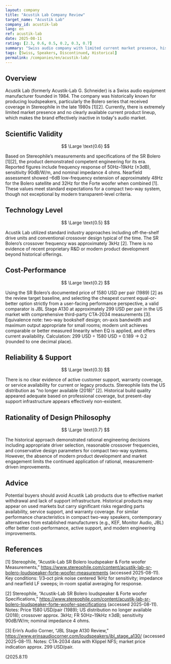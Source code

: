 ```yaml
---
layout: company
title: "Acustik Lab Company Review"
target_name: "Acustik Lab"
company_id: acustik-lab
lang: en
ref: acustik-lab
date: 2025-08-11
rating: [2.3, 0.6, 0.5, 0.2, 0.3, 0.7]
summary: "Swiss audio company with limited current market presence, historically known for high-quality Bolero series speakers but lacking modern competitive offerings"
tags: [Swiss, Speakers, Discontinued, Historical]
permalink: /companies/en/acustik-lab/
---
```


## Overview

Acustik Lab (formerly Acustik-Lab G. Schneider) is a Swiss audio equipment manufacturer founded in 1984. The company was historically known for producing loudspeakers, particularly the Bolero series that received coverage in Stereophile in the late 1980s [1][2]. Currently, there is extremely limited market presence and no clearly available current product lineup, which makes the brand effectively inactive in today's audio market.

## Scientific Validity

$$ \Large \text{0.6} $$

Based on Stereophile’s measurements and specifications of the SR Bolero [1][2], the product demonstrated competent engineering for its era. Reported figures include frequency response of 50Hz–19kHz (±3dB), sensitivity 90dB/W/m, and nominal impedance 4 ohms. Nearfield assessment showed –6dB low-frequency extension of approximately 48Hz for the Bolero satellite and 32Hz for the Forte woofer when combined [1]. These values meet standard expectations for a compact two-way system, though not exceptional by modern transparent-level criteria.

## Technology Level

$$ \Large \text{0.5} $$

Acustik Lab utilized standard industry approaches including off-the-shelf drive units and conventional crossover design typical of the time. The SR Bolero’s crossover frequency was approximately 3kHz [2]. There is no evidence of recent proprietary R&D or modern product development beyond historical offerings.

## Cost-Performance

$$ \Large \text{0.2} $$

Using the SR Bolero’s documented price of 1580 USD per pair (1989) [2] as the review target baseline, and selecting the cheapest current equal-or-better option strictly from a user-facing performance perspective, a valid comparator is JBL Stage A130 at approximately 299 USD per pair in the US market with comprehensive third-party CTA‑2034 measurements [3]. Equivalence note: two-way bookshelf design; on-axis bandwidth and maximum output appropriate for small rooms; modern unit achieves comparable or better measured linearity when EQ is applied, and offers current availability. Calculation: 299 USD ÷ 1580 USD = 0.189 → 0.2 (rounded to one decimal place).

## Reliability & Support

$$ \Large \text{0.3} $$

There is no clear evidence of active customer support, warranty coverage, or service availability for current or legacy products. Stereophile lists the US distribution as “no longer available (2018)” [2]. Historical build quality appeared adequate based on professional coverage, but present-day support infrastructure appears effectively non-existent.

## Rationality of Design Philosophy

$$ \Large \text{0.7} $$

The historical approach demonstrated rational engineering decisions including appropriate driver selection, reasonable crossover frequencies, and conservative design parameters for compact two-way systems. However, the absence of modern product development and market engagement limits the continued application of rational, measurement-driven improvements.

## Advice

Potential buyers should avoid Acustik Lab products due to effective market withdrawal and lack of support infrastructure. Historical products may appear on used markets but carry significant risks regarding parts availability, service support, and warranty coverage. For similar performance characteristics in compact two-way speakers, contemporary alternatives from established manufacturers (e.g., KEF, Monitor Audio, JBL) offer better cost-performance, active support, and modern engineering improvements.

## References

[1] Stereophile, “Acustik-Lab SR Bolero loudspeaker & Forte woofer Measurements,” https://www.stereophile.com/content/acustik-lab-sr-bolero-loudspeaker-forte-woofer-measurements (accessed 2025-08-11). Key conditions: 1/3‑oct pink noise centered 1kHz for sensitivity; impedance and nearfield LF sweeps; in-room spatial averaging for response.

[2] Stereophile, “Acustik-Lab SR Bolero loudspeaker & Forte woofer Specifications,” https://www.stereophile.com/content/acustik-lab-sr-bolero-loudspeaker-forte-woofer-specifications (accessed 2025-08-11). Notes: Price 1580 USD/pair (1989); US distribution no longer available (2018); crossover approx. 3kHz; FR 50Hz–19kHz ±3dB; sensitivity 90dB/W/m; nominal impedance 4 ohms.

[3] Erin’s Audio Corner, “JBL Stage A130 Review,” https://www.erinsaudiocorner.com/loudspeakers/jbl_stage_a130/ (accessed 2025-08-11). Notes: CTA‑2034 data with Klippel NFS; market price indication approx. 299 USD/pair.

(2025.8.11)